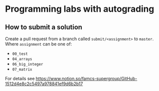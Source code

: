 # Programming labs with autograding

## How to submit a solution
Create a pull request from a branch called `submit/<assignment>` to `master`.\
Where `assignment` can be one of:
- `00_test`
- `04_arrays`
- `06_big_integer`
- `07_matrix`

For details see https://www.notion.so/famcs-supergroup/GitHub-1512d4e8c2c5497a978841ef9d6b2b17
